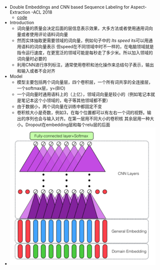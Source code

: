 - Double Embeddings and CNN based Sequence Labeling for Aspect-Extraction -ACL 2018
    - [code](https://github.com/howardhsu/DE-CNN)
- Introduction
    - 词向量的质量会决定后面的层信息表示效果，大多方法或者使用通用词向量或者使用评论语料词向量
    - 然而实体抽取更需要领域的词向量，例如句子中的 _Its speed_  its可以用通用语料的词向量表示
    但speed在不同领域中时不一样的，在电脑领域就是指令运行速度，在更宽泛的领域可能是每秒走了多少米。所以加入领域的词向量时必要的
    - 利用CNN进行序列标注，通常使用卷积和池化操作来总结句子表示，输出和输入或者不会对齐
- Model
    - 模型主要包括两个词向量层，四个卷积层，一个所有词共享的全连接层，一个softmax层，y=(BIO)
    - 一个词向量时通用语料上的（上亿），领域词向量是较小的（例如笔记本就是笔记本这个小领域的，电子等其他领域都不要）
    - 由于数据小，两个词向量在训练中都固定不变
    - 卷积核大小是奇数，例如3，在每个位置都可以有左右一个词的视野。输出的序列也会与输入对齐。在第一层用不同大小的卷积核
    其余层用一种大小。Dropout在embedding层和每个relu层的后面
- ![pic](pics/decslae/a.png)